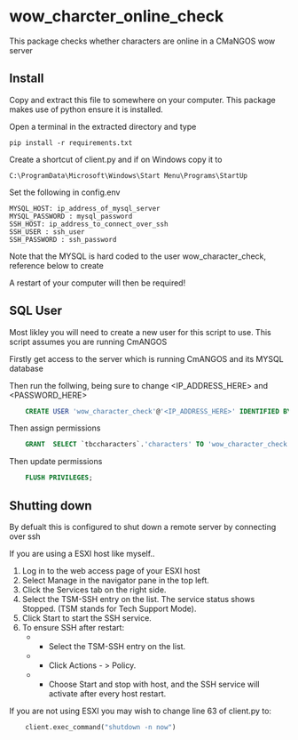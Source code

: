 # wow_charcter_online_check
 This package checks whether characters are online in a CMaNGOS wow server

## Install 
Copy and extract this file to somewhere on your computer.
This package makes use of python ensure it is installed.

Open a terminal in the extracted directory and type
```
pip install -r requirements.txt
```

Create a shortcut of client.py and if on Windows copy it to 
```
C:\ProgramData\Microsoft\Windows\Start Menu\Programs\StartUp
```

Set the following in config.env
```
MYSQL_HOST: ip_address_of_mysql_server
MYSQL_PASSWORD : mysql_password
SSH_HOST: ip_address_to_connect_over_ssh
SSH_USER : ssh_user
SSH_PASSWORD : ssh_password
```
Note that the MYSQL is hard coded to the user wow_character_check, reference below to create

A restart of your computer will then be required!

##  SQL User
Most likley you will need to create a new user for this script to use.
This script assumes you are running CmANGOS

Firstly get access to the server which is running CmANGOS and its MYSQL database

Then run the follwing, being sure to change <IP_ADDRESS_HERE> and <PASSWORD_HERE>
```sql
    CREATE USER 'wow_character_check'@'<IP_ADDRESS_HERE>' IDENTIFIED BY '<PASSWORD_HERE>';
```
Then assign permissions
```sql
    GRANT  SELECT `tbccharacters`.'characters' TO 'wow_character_check'@'<IP_ADDRESS_HERE>' WITH GRANT OPTION;

```
Then update permissions
```sql
    FLUSH PRIVILEGES;
```

## Shutting down
By defualt this is configured to shut down a remote server by connecting over ssh


If you are using a ESXI host like myself..
1. Log in to the web access page of your ESXI host
2. Select Manage in the navigator pane in the top left.
3. Click the Services tab on the right side.
4. Select the TSM-SSH entry on the list. The service status shows Stopped. (TSM stands for Tech Support Mode).
5. Click Start to start the SSH service.
6. To ensure SSH after restart:
    - - Select the TSM-SSH entry on the list.
    - - Click Actions - > Policy.
    - - Choose Start and stop with host, and the SSH service will activate after every host restart.

If you are not using ESXI you may wish to change line 63 of client.py to:
```python
    client.exec_command("shutdown -n now")
```
